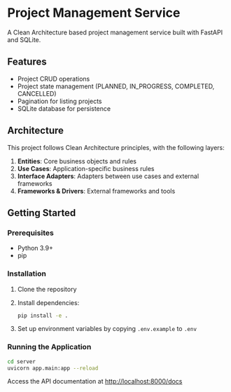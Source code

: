 # Project Management Service

A Clean Architecture based project management service built with FastAPI and SQLite.

## Features

- Project CRUD operations
- Project state management (PLANNED, IN_PROGRESS, COMPLETED, CANCELLED)
- Pagination for listing projects
- SQLite database for persistence

## Architecture

This project follows Clean Architecture principles, with the following layers:

1. **Entities**: Core business objects and rules
2. **Use Cases**: Application-specific business rules
3. **Interface Adapters**: Adapters between use cases and external frameworks
4. **Frameworks & Drivers**: External frameworks and tools

## Getting Started

### Prerequisites

- Python 3.9+
- pip

### Installation

1. Clone the repository
2. Install dependencies:

   ```bash
   pip install -e .
   ```

3. Set up environment variables by copying `.env.example` to `.env`

### Running the Application

```bash
cd server
uvicorn app.main:app --reload
```

Access the API documentation at [http://localhost:8000/docs](http://localhost:8000/docs)
